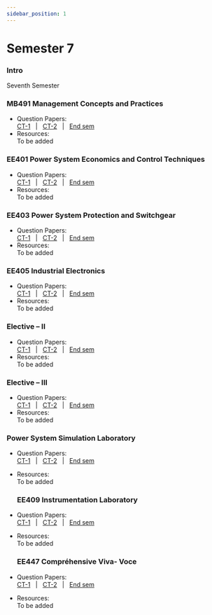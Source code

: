 ```yaml
---
sidebar_position: 1
---
```


# Semester 7


### Intro

Seventh Semester

### MB491 Management Concepts and Practices 

- Question Papers:<br/>
  [CT-1](https://tecos-nit-trichy.github.io/painitte/blog#how-do-i-make-a-contribution-) &nbsp; | &nbsp;
  [CT-2](https://tecos-nit-trichy.github.io/painitte/blog#how-do-i-make-a-contribution-) &nbsp; | &nbsp;
  [End sem](https://tecos-nit-trichy.github.io/painitte/blog#how-do-i-make-a-contribution-)
- Resources:<br/>
  To be added

### EE401 Power System Economics and Control Techniques

- Question Papers:<br/>
  [CT-1](https://tecos-nit-trichy.github.io/painitte/blog#how-do-i-make-a-contribution-) &nbsp; | &nbsp;
  [CT-2](https://tecos-nit-trichy.github.io/painitte/blog#how-do-i-make-a-contribution-) &nbsp; | &nbsp;
  [End sem](https://tecos-nit-trichy.github.io/painitte/blog#how-do-i-make-a-contribution-)
- Resources:<br/>
  To be added

### EE403 Power System Protection and Switchgear

- Question Papers:<br/>
  [CT-1](https://tecos-nit-trichy.github.io/painitte/blog#how-do-i-make-a-contribution-) &nbsp; | &nbsp;
  [CT-2](https://tecos-nit-trichy.github.io/painitte/blog#how-do-i-make-a-contribution-) &nbsp; | &nbsp;
  [End sem](https://tecos-nit-trichy.github.io/painitte/blog#how-do-i-make-a-contribution-)
- Resources:<br/>
  To be added

### EE405 Industrial Electronics 

- Question Papers:<br/>
  [CT-1](https://tecos-nit-trichy.github.io/painitte/blog#how-do-i-make-a-contribution-) &nbsp; | &nbsp;
  [CT-2](https://tecos-nit-trichy.github.io/painitte/blog#how-do-i-make-a-contribution-) &nbsp; | &nbsp;
  [End sem](https://tecos-nit-trichy.github.io/painitte/blog#how-do-i-make-a-contribution-)
- Resources:<br/>
  To be added

### Elective – II 

- Question Papers:<br/>
  [CT-1](https://tecos-nit-trichy.github.io/painitte/blog#how-do-i-make-a-contribution-) &nbsp; | &nbsp;
  [CT-2](https://tecos-nit-trichy.github.io/painitte/blog#how-do-i-make-a-contribution-) &nbsp; | &nbsp;
  [End sem](https://tecos-nit-trichy.github.io/painitte/blog#how-do-i-make-a-contribution-)
- Resources:<br/>
  To be added

### Elective – III

- Question Papers:<br/>
  [CT-1](https://tecos-nit-trichy.github.io/painitte/blog#how-do-i-make-a-contribution-) &nbsp; | &nbsp;
  [CT-2](https://tecos-nit-trichy.github.io/painitte/blog#how-do-i-make-a-contribution-) &nbsp; | &nbsp;
  [End sem](https://tecos-nit-trichy.github.io/painitte/blog#how-do-i-make-a-contribution-)
- Resources:<br/>
  To be added

### Power System Simulation Laboratory

- Question Papers:<br/>
  [CT-1](https://tecos-nit-trichy.github.io/painitte/blog#how-do-i-make-a-contribution-) &nbsp; | &nbsp;
  [CT-2](https://tecos-nit-trichy.github.io/painitte/blog#how-do-i-make-a-contribution-) &nbsp; | &nbsp;
  [End sem](https://tecos-nit-trichy.github.io/painitte/blog#how-do-i-make-a-contribution-)
- Resources:<br/>
  To be added

  ### EE409 Instrumentation Laboratory 

- Question Papers:<br/>
  [CT-1](https://tecos-nit-trichy.github.io/painitte/blog#how-do-i-make-a-contribution-) &nbsp; | &nbsp;
  [CT-2](https://tecos-nit-trichy.github.io/painitte/blog#how-do-i-make-a-contribution-) &nbsp; | &nbsp;
  [End sem](https://tecos-nit-trichy.github.io/painitte/blog#how-do-i-make-a-contribution-)
- Resources:<br/>
  To be added

  ### EE447 Compréhensive Viva- Voce

- Question Papers:<br/>
  [CT-1](https://tecos-nit-trichy.github.io/painitte/blog#how-do-i-make-a-contribution-) &nbsp; | &nbsp;
  [CT-2](https://tecos-nit-trichy.github.io/painitte/blog#how-do-i-make-a-contribution-) &nbsp; | &nbsp;
  [End sem](https://tecos-nit-trichy.github.io/painitte/blog#how-do-i-make-a-contribution-)
- Resources:<br/>
  To be added